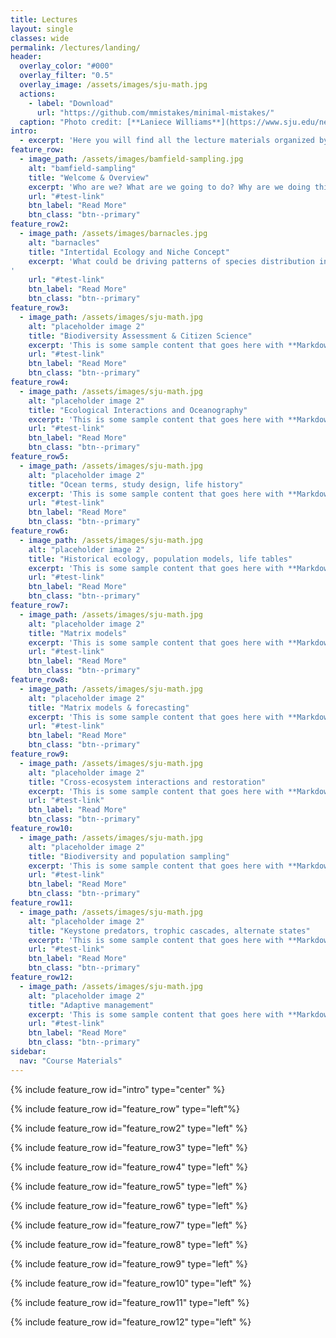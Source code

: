 ```yaml
---
title: Lectures
layout: single
classes: wide
permalink: /lectures/landing/
header:
  overlay_color: "#000"
  overlay_filter: "0.5"
  overlay_image: /assets/images/sju-math.jpg
  actions:
    - label: "Download"
      url: "https://github.com/mmistakes/minimal-mistakes/"
  caption: "Photo credit: [**Laniece Williams**](https://www.sju.edu/news/whiteboard-ipad-teaching-math-virtually)"
intro: 
  - excerpt: 'Here you will find all the lecture materials organized by topic. Slides are given as PDF files and recordings will be added as soon as possible as embedded YouTube videos to the pages. Centered with `type="center"`'
feature_row:
  - image_path: /assets/images/bamfield-sampling.jpg
    alt: "bamfield-sampling"
    title: "Welcome & Overview"
    excerpt: 'Who are we? What are we going to do? Why are we doing this??'
    url: "#test-link"
    btn_label: "Read More"
    btn_class: "btn--primary"
feature_row2:
  - image_path: /assets/images/barnacles.jpg
    alt: "barnacles"
    title: "Intertidal Ecology and Niche Concept"
    excerpt: 'What could be driving patterns of species distribution in the rocky intertidal? **Niche:** the set of abiotic and biotic conditions under which an organism can survive and reproduce.
'
    url: "#test-link"
    btn_label: "Read More"
    btn_class: "btn--primary"
feature_row3:
  - image_path: /assets/images/sju-math.jpg
    alt: "placeholder image 2"
    title: "Biodiversity Assessment & Citizen Science"
    excerpt: 'This is some sample content that goes here with **Markdown** formatting. Right aligned with `type="left"`'
    url: "#test-link"
    btn_label: "Read More"
    btn_class: "btn--primary"
feature_row4:
  - image_path: /assets/images/sju-math.jpg
    alt: "placeholder image 2"
    title: "Ecological Interactions and Oceanography"
    excerpt: 'This is some sample content that goes here with **Markdown** formatting. Right aligned with `type="right"`'
    url: "#test-link"
    btn_label: "Read More"
    btn_class: "btn--primary"
feature_row5:
  - image_path: /assets/images/sju-math.jpg
    alt: "placeholder image 2"
    title: "Ocean terms, study design, life history"
    excerpt: 'This is some sample content that goes here with **Markdown** formatting. Centered with `type="left"`'
    url: "#test-link"
    btn_label: "Read More"
    btn_class: "btn--primary"
feature_row6:
  - image_path: /assets/images/sju-math.jpg
    alt: "placeholder image 2"
    title: "Historical ecology, population models, life tables"
    excerpt: 'This is some sample content that goes here with **Markdown** formatting. Centered with `type="left"`'
    url: "#test-link"
    btn_label: "Read More"
    btn_class: "btn--primary"
feature_row7:
  - image_path: /assets/images/sju-math.jpg
    alt: "placeholder image 2"
    title: "Matrix models"
    excerpt: 'This is some sample content that goes here with **Markdown** formatting. Centered with `type="left"`'
    url: "#test-link"
    btn_label: "Read More"
    btn_class: "btn--primary"
feature_row8:
  - image_path: /assets/images/sju-math.jpg
    alt: "placeholder image 2"
    title: "Matrix models & forecasting"
    excerpt: 'This is some sample content that goes here with **Markdown** formatting. Centered with `type="left"`'
    url: "#test-link"
    btn_label: "Read More"
    btn_class: "btn--primary"
feature_row9:
  - image_path: /assets/images/sju-math.jpg
    alt: "placeholder image 2"
    title: "Cross-ecosystem interactions and restoration" 
    excerpt: 'This is some sample content that goes here with **Markdown** formatting. Centered with `type="left"`'
    url: "#test-link"
    btn_label: "Read More"
    btn_class: "btn--primary"
feature_row10:
  - image_path: /assets/images/sju-math.jpg
    alt: "placeholder image 2"
    title: "Biodiversity and population sampling" 
    excerpt: 'This is some sample content that goes here with **Markdown** formatting. Centered with `type="left"`'
    url: "#test-link"
    btn_label: "Read More"
    btn_class: "btn--primary"
feature_row11:
  - image_path: /assets/images/sju-math.jpg
    alt: "placeholder image 2"
    title: "Keystone predators, trophic cascades, alternate states" 
    excerpt: 'This is some sample content that goes here with **Markdown** formatting. Centered with `type="left"`'
    url: "#test-link"
    btn_label: "Read More"
    btn_class: "btn--primary"
feature_row12:
  - image_path: /assets/images/sju-math.jpg
    alt: "placeholder image 2"
    title: "Adaptive management" 
    excerpt: 'This is some sample content that goes here with **Markdown** formatting. Centered with `type="left"`'
    url: "#test-link"
    btn_label: "Read More"
    btn_class: "btn--primary"
sidebar:
  nav: "Course Materials"
---
```


{% include feature_row id="intro" type="center" %}

{% include feature_row id="feature_row" type="left"%}

{% include feature_row id="feature_row2" type="left" %}

{% include feature_row id="feature_row3" type="left" %}

{% include feature_row id="feature_row4" type="left" %}

{% include feature_row id="feature_row5" type="left" %}

{% include feature_row id="feature_row6" type="left" %}

{% include feature_row id="feature_row7" type="left" %}

{% include feature_row id="feature_row8" type="left" %}

{% include feature_row id="feature_row9" type="left" %}

{% include feature_row id="feature_row10" type="left" %}

{% include feature_row id="feature_row11" type="left" %}

{% include feature_row id="feature_row12" type="left" %}




